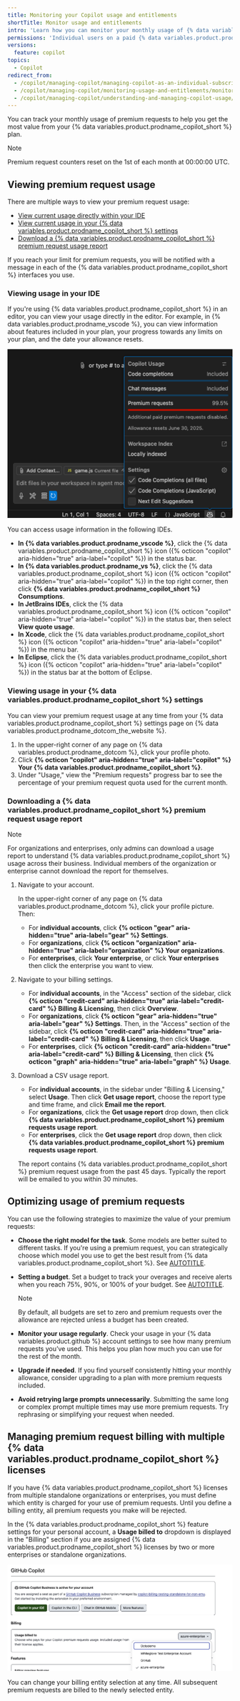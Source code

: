 ```yaml
---
title: Monitoring your Copilot usage and entitlements
shortTitle: Monitor usage and entitlements
intro: 'Learn how you can monitor your monthly usage of {% data variables.product.prodname_copilot_short %} and get the most value out of your {% data variables.product.prodname_copilot_short %} plan.'
permissions: 'Individual users on a paid {% data variables.product.prodname_copilot_short %} plan can view their own usage and entitlements. For {% data variables.copilot.copilot_business_short %} or {% data variables.copilot.copilot_enterprise_short %} plans, organization admins and billing managers can view usage reports for members.'
versions:
  feature: copilot
topics:
  - Copilot
redirect_from:
  - /copilot/managing-copilot/managing-copilot-as-an-individual-subscriber/monitoring-usage-and-entitlements/monitoring-your-copilot-usage-and-entitlements
  - /copilot/managing-copilot/monitoring-usage-and-entitlements/monitoring-your-copilot-usage-and-entitlements
  - /copilot/managing-copilot/understanding-and-managing-copilot-usage/monitoring-your-copilot-usage-and-entitlements
---
```


You can track your monthly usage of premium requests to help you get the most value from your {% data variables.product.prodname_copilot_short %} plan.

> [!NOTE]
> Premium request counters reset on the 1st of each month at 00:00:00 UTC.

## Viewing premium request usage

There are multiple ways to view your premium request usage:

* [View current usage directly within your IDE](#viewing-usage-in-your-ide)
* [View current usage in your {% data variables.product.prodname_copilot_short %} settings](#viewing-usage-in-your-copilot-settings)
* [Download a {% data variables.product.prodname_copilot_short %} premium request usage report](#downloading-a-copilot-premium-request-usage-report)

If you reach your limit for premium requests, you will be notified with a message in each of the {% data variables.product.prodname_copilot_short %} interfaces you use.

### Viewing usage in your IDE

If you're using {% data variables.product.prodname_copilot_short %} in an editor, you can view your usage directly in the editor. For example, in {% data variables.product.prodname_vscode %}, you can view information about features included in your plan, your progress towards any limits on your plan, and the date your allowance resets.

![Screenshot of the {% data variables.product.prodname_copilot_short %} current usage window in {% data variables.product.prodname_vscode %}. The "Code completions" and "Chat messages" bars indicate they are included with the user's {% data variables.product.prodname_copilot_short %} plan. The "Premium requests" bar indicates the user has used 99.5% of their allowance, and that it will reset on June 30, 2025.](/assets/images/help/copilot/vscode-current-usage.png)

You can access usage information in the following IDEs.

* **In {% data variables.product.prodname_vscode %}**, click the {% data variables.product.prodname_copilot_short %} icon ({% octicon "copilot" aria-hidden="true" aria-label="copilot" %}) in the status bar.
* **In {% data variables.product.prodname_vs %}**, click the {% data variables.product.prodname_copilot_short %} icon ({% octicon "copilot" aria-hidden="true" aria-label="copilot" %}) in the top right corner, then click **{% data variables.product.prodname_copilot_short %} Consumptions**.
* **In JetBrains IDEs**, click the {% data variables.product.prodname_copilot_short %} icon ({% octicon "copilot" aria-hidden="true" aria-label="copilot" %}) in the status bar, then select **View quote usage**.
* **In Xcode**, click the {% data variables.product.prodname_copilot_short %} icon ({% octicon "copilot" aria-hidden="true" aria-label="copilot" %}) in the menu bar.
* **In Eclipse**, click the {% data variables.product.prodname_copilot_short %} icon ({% octicon "copilot" aria-hidden="true" aria-label="copilot" %}) in the status bar at the bottom of Eclipse.

### Viewing usage in your {% data variables.product.prodname_copilot_short %} settings

You can view your premium request usage at any time from your {% data variables.product.prodname_copilot_short %} settings page on {% data variables.product.prodname_dotcom_the_website %}.

1. In the upper-right corner of any page on {% data variables.product.prodname_dotcom %}, click your profile photo.
1. Click **{% octicon "copilot" aria-hidden="true" aria-label="copilot" %} Your {% data variables.product.prodname_copilot_short %}**.
1. Under "Usage," view the "Premium requests" progress bar to see the percentage of your premium request quota used for the current month.

### Downloading a {% data variables.product.prodname_copilot_short %} premium request usage report

>[!NOTE]
> For organizations and enterprises, only admins can download a usage report to understand {% data variables.product.prodname_copilot_short %} usage across their business. Individual members of the organization or enterprise cannot download the report for themselves.

1. Navigate to your account.

   In the upper-right corner of any page on {% data variables.product.prodname_dotcom %}, click your profile picture. Then:
   * For **individual accounts**, click **{% octicon "gear" aria-hidden="true" aria-label="gear" %} Settings**.
   * For **organizations**, click **{% octicon "organization" aria-hidden="true" aria-label="organization" %} Your organizations**.
   * For **enterprises**, click **Your enterprise**, or click **Your enterprises** then click the enterprise you want to view.
1. Navigate to your billing settings.
   * For **individual accounts**, in the "Access" section of the sidebar, click **{% octicon "credit-card" aria-hidden="true" aria-label="credit-card" %} Billing & Licensing**, then click **Overview**.
   * For **organizations**, click **{% octicon "gear" aria-hidden="true" aria-label="gear" %} Settings**. Then, in the "Access" section of the sidebar, click **{% octicon "credit-card" aria-hidden="true" aria-label="credit-card" %} Billing & Licensing**, then click **Usage**.
   * For **enterprises**, click **{% octicon "credit-card" aria-hidden="true" aria-label="credit-card" %} Billing & Licensing**, then click **{% octicon "graph" aria-hidden="true" aria-label="graph" %} Usage**.
1. Download a CSV usage report.
   * For **individual accounts**, in the sidebar under "Billing & Licensing," select **Usage**. Then click **Get usage report**, choose the report type and time frame, and click **Email me the report**.
   * For **organizations**, click the **Get usage report** drop down, then click **{% data variables.product.prodname_copilot_short %} premium requests usage report**.
   * For **enterprises**, click the **Get usage report** drop down, then click **{% data variables.product.prodname_copilot_short %} premium requests usage report**.

   The report contains {% data variables.product.prodname_copilot_short %} premium request usage from the past 45 days. Typically the report will be emailed to you within 30 minutes.

## Optimizing usage of premium requests

You can use the following strategies to maximize the value of your premium requests:

* **Choose the right model for the task**. Some models are better suited to different tasks. If you're using a premium request, you can strategically choose which model you use to get the best result from {% data variables.product.prodname_copilot_short %}. See [AUTOTITLE](/copilot/using-github-copilot/ai-models/choosing-the-right-ai-model-for-your-task).

* **Setting a budget**. Set a budget to track your overages and receive alerts when you reach 75%, 90%, or 100% of your budget. See [AUTOTITLE](/billing/managing-your-billing/preventing-overspending#managing-budgets-for-your-personal-account).

  >[!NOTE]
  > By default, all budgets are set to zero and premium requests over the allowance are rejected unless a budget has been created.

* **Monitor your usage regularly**. Check your usage in your {% data variables.product.github %} account settings to see how many premium requests you’ve used. This helps you plan how much you can use for the rest of the month.

* **Upgrade if needed**. If you find yourself consistently hitting your monthly allowance, consider upgrading to a plan with more premium requests included.

* **Avoid retrying large prompts unnecessarily**. Submitting the same long or complex prompt multiple times may use more premium requests. Try rephrasing or simplifying your request when needed.

## Managing premium request billing with multiple {% data variables.product.prodname_copilot_short %} licenses

If you have {% data variables.product.prodname_copilot_short %} licenses from multiple standalone organizations or enterprises, you must define which entity is charged for your use of premium requests. Until you define a billing entity, all premium requests you make will be rejected.

In the {% data variables.product.prodname_copilot_short %} feature settings for your personal account, a **Usage billed to** dropdown is displayed in the "Billing" section if you are assigned {% data variables.product.prodname_copilot_short %} licenses by two or more enterprises or standalone organizations.

![Screenshot of the {% data variables.product.prodname_copilot_short %} feature settings. The "Usage billed to" dropdown is open.](/assets/images/help/billing/copilot-billing-entity-dropdown.png)

You can change your billing entity selection at any time. All subsequent premium requests are billed to the newly selected entity.
